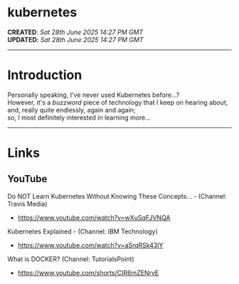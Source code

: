 # kubernetes  

**CREATED**: *Sat 28th June 2025 14:27 PM GMT*  
**UPDATED**: *Sat 28th June 2025 14:27 PM GMT*   

-----

# Introduction  

Personally speaking, I've never used Kubernetes before...?    
However, it's a *buzzword* piece of technology that I keep on hearing about,    
and, really quite endlessly, again and again;    
so, I most definitely interested in learning more...  

-----

# Links  

## YouTube  

Do NOT Learn Kubernetes Without Knowing These Concepts... - (Channel: Travis Media)    
- https://www.youtube.com/watch?v=wXuSqFJVNQA

Kubernetes Explained - (Channel: IBM Technology)  
- https://www.youtube.com/watch?v=aSrqRSk43lY

What is DOCKER? (Channel: TutorialsPoint)  
- https://www.youtube.com/shorts/CIR6mZENrvE
 

